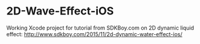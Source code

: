 # 2D-Wave-Effect-iOS
Working Xcode project for tutorial from SDKBoy.com on 2D dynamic liquid effect:
http://www.sdkboy.com/2015/11/2d-dynamic-water-effect-ios/
